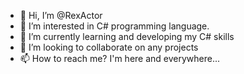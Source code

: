 - 👋 Hi, I’m @RexActor
- 👀 I’m interested in C# programming language.
- 🌱 I’m currently learning and developing my C# skills
- 💞️ I’m looking to collaborate on any projects
- 📫 How to reach me? I'm here and everywhere...

<!---
RexActor/RexActor is a ✨ special ✨ repository because its `README.md` (this file) appears on your GitHub profile.
You can click the Preview link to take a look at your changes.
--->
